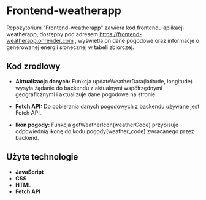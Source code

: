 # Frontend-weatherapp

Repozytorium "Frontend-weatherapp" zawiera kod frontendu aplikacji weatherapp, dostępny pod adresem https://frontend-weatherapp.onrender.com , wyświetla on dane pogodowe oraz informacje o generowanej energii słonecznej w tabeli zbiorczej.

## Kod zrodlowy
* **Aktualizacja danych:** 
Funkcja updateWeatherData(latitude, longitude) wysyła żądanie do backendu z aktualnymi współrzędnymi geograficznymi i aktualizuje dane pogodowe na stronie.

* **Fetch API:**
Do pobierania danych pogodowych z backendu używane jest Fetch API.

* **Ikon pogody:**
Funkcja getWeatherIcon(weatherCode) przypisuje odpowiednią ikonę do kodu pogody(weather_code) zwracanego przez backend.

## Użyte technologie

* **JavaScript**
* **CSS**
* **HTML**
* **Fetch API**
